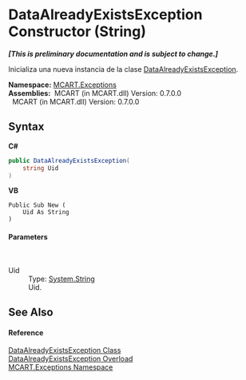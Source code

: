 # DataAlreadyExistsException Constructor (String)
 _**\[This is preliminary documentation and is subject to change.\]**_

Inicializa una nueva instancia de la clase <a href="d38f8a1d-34a7-b250-a201-95b3ecbe72d1">DataAlreadyExistsException</a>.

**Namespace:**&nbsp;<a href="36e6166c-cb29-ee06-1b8a-ebc61fae7b0a">MCART.Exceptions</a><br />**Assemblies:**&nbsp;&nbsp;MCART (in MCART.dll) Version: 0.7.0.0<br />&nbsp;&nbsp;MCART (in MCART.dll) Version: 0.7.0.0<br />

## Syntax

**C#**<br />
``` C#
public DataAlreadyExistsException(
	string Uid
)
```

**VB**<br />
``` VB
Public Sub New ( 
	Uid As String
)
```


#### Parameters
&nbsp;<dl><dt>Uid</dt><dd>Type: <a href="http://msdn2.microsoft.com/es-es/library/s1wwdcbf" target="_blank">System.String</a><br />Uid.</dd></dl>

## See Also


#### Reference
<a href="d38f8a1d-34a7-b250-a201-95b3ecbe72d1">DataAlreadyExistsException Class</a><br /><a href="22e9c2b7-7093-2315-b545-17ddbe75b902">DataAlreadyExistsException Overload</a><br /><a href="36e6166c-cb29-ee06-1b8a-ebc61fae7b0a">MCART.Exceptions Namespace</a><br />